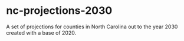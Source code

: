 # nc-projections-2030
A set of projections for counties in North Carolina out to the year 2030 created with a base of 2020.

